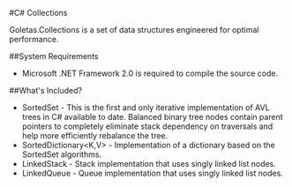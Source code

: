 #C# Collections

Goletas.Collections is a set of data structures engineered for optimal performance.

##System Requirements
* Microsoft .NET Framework 2.0 is required to compile the source code.

##What's Included?

* SortedSet<T> - This is the first and only iterative implementation of AVL trees in C# available to date. Balanced binary tree nodes contain parent pointers to completely eliminate stack dependency on traversals and help more efficiently rebalance the tree.
* SortedDictionary<K,V> - Implementation of a dictionary based on the SortedSet<T> algorithms.
* LinkedStack<T> - Stack implementation that uses singly linked list nodes.
* LinkedQueue<T> - Queue implementation that uses singly linked list nodes. 
